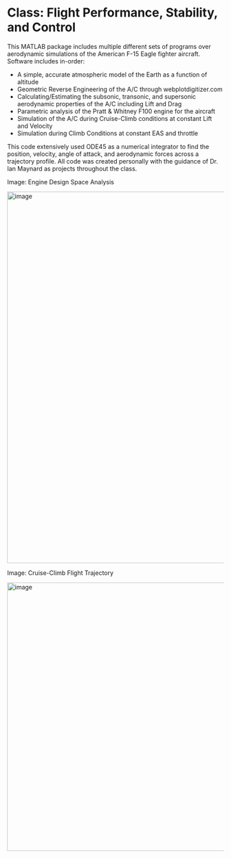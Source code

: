 # Class: Flight Performance, Stability, and Control

This MATLAB package includes multiple different sets of programs over aerodynamic simulations of the American F-15 Eagle fighter aircraft. Software includes in-order:

 - A simple, accurate atmospheric model of the Earth as a function of altitude
 - Geometric Reverse Engineering of the A/C through webplotdigitizer.com
 - Calculating/Estimating the subsonic, transonic, and supersonic aerodynamic properties of the A/C including Lift and Drag
 - Parametric analysis of the Pratt & Whitney F100 engine for the aircraft
 - Simulation of the A/C during Cruise-Climb conditions at constant Lift and Velocity
 - Simulation during Climb Conditions at constant EAS and throttle

This code extensively used ODE45 as a numerical integrator to find the position, velocity, angle of attack, and aerodynamic forces across a trajectory profile. All code was created personally with the guidance of Dr. Ian Maynard as projects throughout the class.

Image: Engine Design Space Analysis

<img width="1125" height="861" alt="image" src="https://github.com/user-attachments/assets/922b1ded-5ff3-4ca7-958d-ba2d0ff3bb1f" />

Image: Cruise-Climb Flight Trajectory

<img width="961" height="622" alt="image" src="https://github.com/user-attachments/assets/e2a9658d-2e6a-4b81-89dc-ad62d52131a3" />

